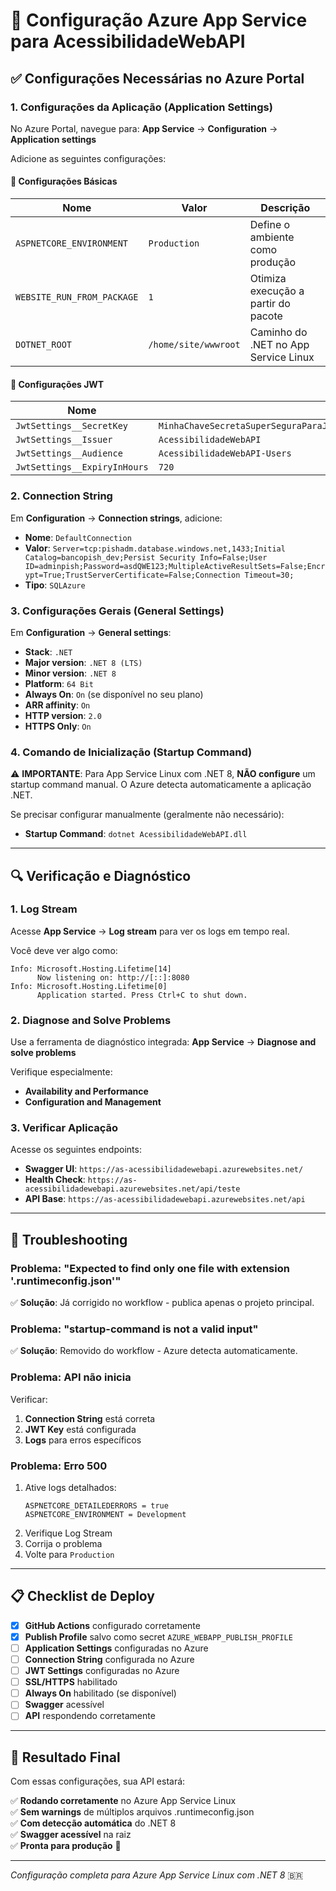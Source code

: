 # 🚀 Configuração Azure App Service para AcessibilidadeWebAPI

## ✅ **Configurações Necessárias no Azure Portal**

### **1. Configurações da Aplicação (Application Settings)**

No Azure Portal, navegue para:
**App Service** → **Configuration** → **Application settings**

Adicione as seguintes configurações:

#### **🔧 Configurações Básicas**

| Nome | Valor | Descrição |
|------|-------|-----------|
| `ASPNETCORE_ENVIRONMENT` | `Production` | Define o ambiente como produção |
| `WEBSITE_RUN_FROM_PACKAGE` | `1` | Otimiza execução a partir do pacote |
| `DOTNET_ROOT` | `/home/site/wwwroot` | Caminho do .NET no App Service Linux |

#### **🔐 Configurações JWT**

| Nome | Valor | 
|------|-------|
| `JwtSettings__SecretKey` | `MinhaChaveSecretaSuperSeguraParaJWT123456789ABCDEFGHIJKLMNOPQRSTUVWXYZabcdefghijklmnopqrstuvwxyz` |
| `JwtSettings__Issuer` | `AcessibilidadeWebAPI` |
| `JwtSettings__Audience` | `AcessibilidadeWebAPI-Users` |
| `JwtSettings__ExpiryInHours` | `720` |

### **2. Connection String**

Em **Configuration** → **Connection strings**, adicione:

- **Nome**: `DefaultConnection`
- **Valor**: `Server=tcp:pishadm.database.windows.net,1433;Initial Catalog=bancopish_dev;Persist Security Info=False;User ID=adminpish;Password=asdQWE123;MultipleActiveResultSets=False;Encrypt=True;TrustServerCertificate=False;Connection Timeout=30;`
- **Tipo**: `SQLAzure`

### **3. Configurações Gerais (General Settings)**

Em **Configuration** → **General settings**:

- **Stack**: `.NET`
- **Major version**: `.NET 8 (LTS)`
- **Minor version**: `.NET 8`
- **Platform**: `64 Bit`
- **Always On**: `On` (se disponível no seu plano)
- **ARR affinity**: `On`
- **HTTP version**: `2.0`
- **HTTPS Only**: `On`

### **4. Comando de Inicialização (Startup Command)**

⚠️ **IMPORTANTE**: Para App Service Linux com .NET 8, **NÃO configure** um startup command manual. O Azure detecta automaticamente a aplicação .NET.

Se precisar configurar manualmente (geralmente não necessário):
- **Startup Command**: `dotnet AcessibilidadeWebAPI.dll`

---

## 🔍 **Verificação e Diagnóstico**

### **1. Log Stream**

Acesse **App Service** → **Log stream** para ver os logs em tempo real.

Você deve ver algo como:
```
Info: Microsoft.Hosting.Lifetime[14]
      Now listening on: http://[::]:8080
Info: Microsoft.Hosting.Lifetime[0]
      Application started. Press Ctrl+C to shut down.
```

### **2. Diagnose and Solve Problems**

Use a ferramenta de diagnóstico integrada:
**App Service** → **Diagnose and solve problems**

Verifique especialmente:
- **Availability and Performance**
- **Configuration and Management**

### **3. Verificar Aplicação**

Acesse os seguintes endpoints:

- **Swagger UI**: `https://as-acessibilidadewebapi.azurewebsites.net/`
- **Health Check**: `https://as-acessibilidadewebapi.azurewebsites.net/api/teste`
- **API Base**: `https://as-acessibilidadewebapi.azurewebsites.net/api`

---

## 🐛 **Troubleshooting**

### **Problema: "Expected to find only one file with extension '.runtimeconfig.json'"**

✅ **Solução**: Já corrigido no workflow - publica apenas o projeto principal.

### **Problema: "startup-command is not a valid input"**

✅ **Solução**: Removido do workflow - Azure detecta automaticamente.

### **Problema: API não inicia**

Verificar:
1. **Connection String** está correta
2. **JWT Key** está configurada
3. **Logs** para erros específicos

### **Problema: Erro 500**

1. Ative logs detalhados:
   ```
   ASPNETCORE_DETAILEDERRORS = true
   ASPNETCORE_ENVIRONMENT = Development
   ```
2. Verifique Log Stream
3. Corrija o problema
4. Volte para `Production`

---

## 📋 **Checklist de Deploy**

- [x] **GitHub Actions** configurado corretamente
- [x] **Publish Profile** salvo como secret `AZURE_WEBAPP_PUBLISH_PROFILE`
- [ ] **Application Settings** configuradas no Azure
- [ ] **Connection String** configurada no Azure
- [ ] **JWT Settings** configuradas no Azure
- [ ] **SSL/HTTPS** habilitado
- [ ] **Always On** habilitado (se disponível)
- [ ] **Swagger** acessível
- [ ] **API** respondendo corretamente

---

## 🎯 **Resultado Final**

Com essas configurações, sua API estará:

✅ **Rodando corretamente** no Azure App Service Linux  
✅ **Sem warnings** de múltiplos arquivos .runtimeconfig.json  
✅ **Com detecção automática** do .NET 8  
✅ **Swagger acessível** na raiz  
✅ **Pronta para produção** 🚀

---

*Configuração completa para Azure App Service Linux com .NET 8* 🇧🇷 